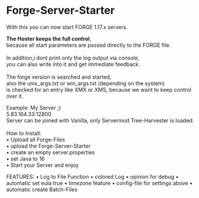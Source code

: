 # Forge-Server-Starter

With this you can now start FORGE 1.17.x servers.

**The Hoster keeps the full control**,<br>
because all start parameters are passed directly to the FORGE file.
<br>
<br>
In addition,i dont print only the log output via console, <br>
you can also write into it and get immediate feedback.<br>
<br>
The forge version is searched and started, <br>
also the unix_args.txt or win_args.txt (depending on the system)<br>
is checked for an entry like XMX or XMS, because we want to keep control over it.

Example: My Server ;)<br>
5.83.164.33:12800<br>
Server can be joined with Vanilla, only Servermod Tree-Harvester is loaded.
<br>
<br>
How to Install:<br>
• Upload all Forge-Files<br>
• upload the Forge-Server-Starter<br>
• create an empty server.properties<br>
• set Java to 16<br>
• Start your Server and enjoy

FEATURES:
• Log to File Function
• colored Log
• opinion for debug
• automatic set eula true
• timezone feature
• config-file for settings above
• automatic create Batch-Files